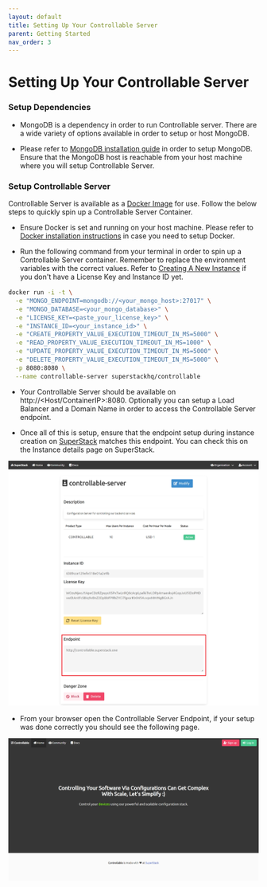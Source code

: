 ```yaml
---
layout: default
title: Setting Up Your Controllable Server
parent: Getting Started
nav_order: 3
---
```


# Setting Up Your Controllable Server

### Setup Dependencies

- MongoDB is a dependency in order to run Controllable server. There are a wide variety of options available in order to setup or host MongoDB.

- Please refer to [MongoDB installation guide](https://www.mongodb.com/docs/manual/installation/) in order to setup MongoDB. Ensure that the MongoDB host is reachable from your host machine where you will setup Controllable Server.

### Setup Controllable Server

Controllable Server is available as a [Docker Image](https://hub.docker.com/r/superstackhq/controllable) for use. Follow the below steps to quickly spin up a Controllable Server Container.

- Ensure Docker is set and running on your host machine. Please refer to [Docker installation instructions](https://docs.docker.com/get-docker/) in case you need to setup Docker.

- Run the following command from your terminal in order to spin up a Controllable Server container. Remember to replace the environment variables with the correct values. Refer to [Creating A New Instance](https://docs.controllable.in/docs/getting-started/creating-a-new-instance.html) if you don't have a License Key and Instance ID yet.

```sh
docker run -i -t \
  -e "MONGO_ENDPOINT=mongodb://<your_mongo_host>:27017" \
  -e "MONGO_DATABASE=<your_mongo_database>" \
  -e "LICENSE_KEY=<paste_your_license_key>" \
  -e "INSTANCE_ID=<your_instance_id>" \
  -e "CREATE_PROPERTY_VALUE_EXECUTION_TIMEOUT_IN_MS=5000" \
  -e "READ_PROPERTY_VALUE_EXECUTION_TIMEOUT_IN_MS=1000" \
  -e "UPDATE_PROPERTY_VALUE_EXECUTION_TIMEOUT_IN_MS=5000" \
  -e "DELETE_PROPERTY_VALUE_EXECUTION_TIMEOUT_IN_MS=5000" \
  -p 8080:8080 \
  --name controllable-server superstackhq/controllable
```

- Your Controllable Server should be available on http://<Host/ContainerIP>:8080. Optionally you can setup a Load Balancer and a Domain Name in order to access the Controllable Server endpoint.

- Once all of this is setup, ensure that the endpoint setup during instance creation on [SuperStack](https://superstack.one/home.html) matches this endpoint. You can check this on the Instance details page on SuperStack.

![SuperStack Instance Endpoint](/assets/images/superstack-instance-endpoint.png)

- From your browser open the Controllable Server Endpoint, if your setup was done correctly you should see the following page.

![Controllable Server Landing Page](/assets/images/controllable-server-landing.png)
